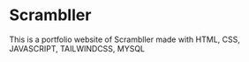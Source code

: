 # Scrambller
This is a portfolio website of Scrambller made with HTML, CSS, JAVASCRIPT, TAILWINDCSS, MYSQL
